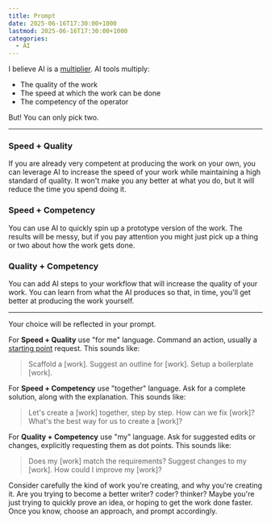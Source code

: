 ```yaml
---
title: Prompt
date: 2025-06-16T17:30:00+1000
lastmod: 2025-06-16T17:30:00+1000
categories:
  - AI
---
```


I believe AI is a [multiplier](/posts/multiplier). AI tools multiply:

- The quality of the work
- The speed at which the work can be done
- The competency of the operator

But! You can only pick two.

---

### Speed + Quality

If you are already very competent at producing the work on your own, you can leverage AI to increase the speed of your work while maintaining a high standard of quality. It won't make you any better at what you do, but it will reduce the time you spend doing it.

### Speed + Competency

You can use AI to quickly spin up a prototype version of the work. The results will be messy, but if you pay attention you might just pick up a thing or two about how the work gets done.

### Quality + Competency

You can add AI steps to your workflow that will increase the quality of your work. You can learn from what the AI produces so that, in time, you'll get better at producing the work yourself.

---

Your choice will be reflected in your prompt.

For **Speed + Quality** use "for me" language. Command an action, usually a [starting point](/posts/starting-point/) request. This sounds like:
> Scaffold a [work].
> Suggest an outline for [work].
> Setup a boilerplate [work].

For **Speed + Competency** use "together" language. Ask for a complete solution, along with the explanation. This sounds like:
> Let's create a [work] together, step by step.
> How can we fix [work]?
> What's the best way for us to create a [work]?

For **Quality + Competency** use "my" language. Ask for suggested edits or changes, explicitly requesting them as dot points. This sounds like:
> Does my [work] match the requirements?
> Suggest changes to my [work].
> How could I improve my [work]?

Consider carefully the kind of work you're creating, and why you're creating it. Are you trying to become a better writer? coder? thinker? Maybe you're just trying to quickly prove an idea, or hoping to get the work done faster. Once you know, choose an approach, and prompt accordingly.